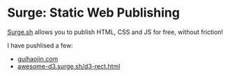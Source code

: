 # Surge: Static Web Publishing

[Surge.sh](https://surge.sh/) allows you to publish HTML, CSS and JS for free, without friction!

I have pushlised a few:

- [guihaojin.com](http://guihaojin.com)
- [awesome-d3.surge.sh/d3-rect.html](https://awesome-d3.surge.sh/d3-rect.html)

